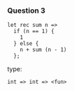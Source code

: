 ### Question 3

```
let rec sum n =>
  if (n == 1) {
    1
  } else {
    n + sum (n - 1)
  };
  ```

  type:
  ```
  int => int => <fun>